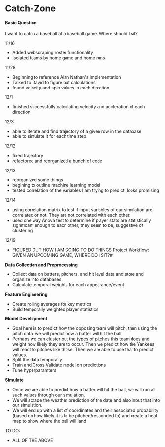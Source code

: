 # Catch-Zone

#### Basic Question

I want to catch a baseball at a baseball game. Where should I sit?

11/16

- Added webscraping roster functionality
- Isolated teams by home game and home runs

11/28

- Beginning to reference Alan Nathan's implementation
- Talked to David to figure out calculations
- found velocity and spin values in each direction

12/1

- finished successfully calculating velocity and accleration of each direction

12/3

- able to iterate and find trajectory of a given row in the database
- able to simulate it for each time step

12/12

- fixed trajectory
- refactored and reorganized a bunch of code

12/13

- reorganized some things
- begining to outline machine learning model
- tested correlation of the variables I am trying to predict, looks promising

12/14

- using correlation matrix to test if input variables of our simulation are correlated or not. They are not correlated with each other.
- used one way Anova test to determine if player stats are statistically significant enough to each other, they seem to be, suggestive of clustering

12/19

- FIGURED OUT HOW I AM GOING TO DO THINGS
  Project Workflow:
  GIVEN AN UPCOMING GAME, WHERE DO I SIT?#

**Data Collection and Preprocessing**

- Collect data on batters, pitchers, and hit level data and store and organize into databases
- Calculate temporal weights for each appearance/event

**Feature Engineering**

- Create rolling averages for key metrics
- Build temporally weighted player statistics

**Model Development**

- Goal here is to predict how the opposing team will pitch, then using the pitch data, we will predict how a batter will hit the ball
- Perhaps we can cluster out the types of pitches this team does and weight how likely they are to occur. Then we predict how the Yankees will react to pitches like those. Then we are able to use that to predict values.
- Split the data temporally
- Train and Cross Validate model on predictions
- Tune hyperparamters

**Simulate**

- Once we are able to predict how a batter will hit the ball, we will run all such values through our simulation.
- We will scrape the weather prediction of the date and also input that into our simulation.
- We will end up with a list of coordinates and their associated probability (based on how likely it is to be pitched/responded to) and create a heat map to show where the ball will land

TO DO:

- ALL OF THE ABOVE
